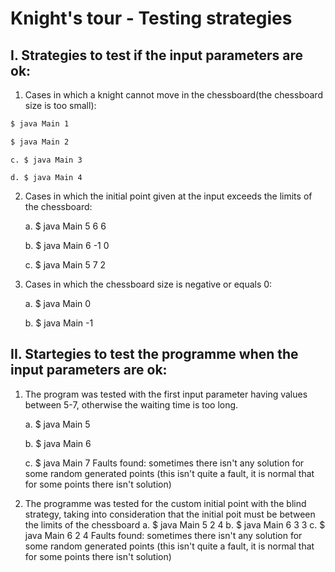 # Knight's tour - Testing strategies

## I. Strategies to test if the input parameters are ok:
1. Cases in which a knight cannot move in the chessboard(the chessboard size is too small):

```bash
$ java Main 1
```
```bash
$ java Main 2
```
	c. $ java Main 3

	d. $ java Main 4

2. Cases in which the initial point given at the input exceeds the limits of the chessboard:

	a. $ java Main 5 6 6

	b. $ java Main 6 -1 0

	c. $ java Main 5 7 2

3. Cases in which the chessboard size is negative or equals 0:

	a. $ java Main 0

	b. $ java Main -1

## II. Startegies to test the programme when the input parameters are ok:
1. The program was tested with the first input parameter having values between 5-7,
otherwise the waiting time is too long.
	
    a. $ java Main 5
	
    b. $ java Main 6
	
    c. $ java Main 7
	Faults found: sometimes there isn't any solution for some random generated points
	(this isn't quite a fault, it is normal that for some points there isn't solution)

2. The programme was tested for the custom initial point with the blind strategy,
taking into consideration that the initial poit must be between the limits of the chessboard
	a. $ java Main 5 2 4
	b. $ java Main 6 3 3
	c. $ java Main 6 2 4 
	Faults found: sometimes there isn't any solution for some random generated points
	(this isn't quite a fault, it is normal that for some points there isn't solution)

